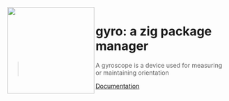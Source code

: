 <img align="left" width="200" height="200" src="img/logo.gif">

# gyro: a zig package manager

> A gyroscope is a device used for measuring or maintaining orientation

[Documentation](https://mattnite.github.io/gyro)
